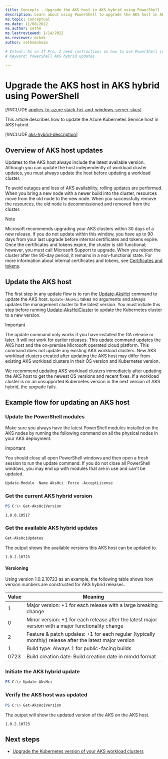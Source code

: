 ```yaml
---
title: Concepts - Upgrade the AKS host in AKS hybrid using PowerShell
description: Learn about using PowerShell to upgrade the AKS host in AKS hybrid.
ms.topic: conceptual
ms.date: 11/08/2022
ms.author: sethm 
ms.lastreviewed: 1/14/2022
ms.reviewer: mikek
author: sethmanheim

# Intent: As an IT Pro, I need instructions on how to use PowerShell in order to upgrade my AKS host in AKS hybrid.
# Keyword: PowerShell AKS hybrid updates

---
```


# Upgrade the AKS host in AKS hybrid using PowerShell

[!INCLUDE [applies-to-azure stack-hci-and-windows-server-skus](includes/aks-hci-applies-to-skus/aks-hybrid-applies-to-azure-stack-hci-windows-server-sku.md)]

This article describes how to update the Azure Kubernetes Service host in AKS hybrid. 

[!INCLUDE [aks-hybrid-description](includes/aks-hybrid-description.md)]

## Overview of AKS host updates

Updates to the AKS host always include the latest available version. Although you can update the host independently of workload cluster updates, you must always update the host before updating a workload cluster.

To avoid outages and loss of AKS availability, rolling updates are performed. When you bring a new node with a newer build into the cluster, resources move from the old node to the new node. When you successfully remove the resources, the old node is decommissioned and removed from the cluster.

> [!Note]  
> Microsoft recommends upgrading your AKS clusters within 30 days of a new release. If you do not update within this window, you have up to 90 days from your last upgrade before internal certificates and tokens expire. Once the certificates and tokens expire, the cluster is still functional; however, you must call Microsoft Support to upgrade. When you reboot the cluster after the 90-day period, it remains in a non-functional state. For more information about internal certificates and tokens, see [Certificates and tokens](/azure-stack/aks-hci/certificates-update-after-sixty-days).

## Update the AKS host

The first step in any update flow is to run the [Update-AksHci](./reference/ps/update-akshci.md) command to update the AKS host. `Update-AksHci` takes no arguments and always updates the management cluster to the latest version. You must initiate this step before running [Update-AksHciCluster](./reference/ps/update-akshcicluster.md) to update the Kubernetes cluster to a new version.

> [!Important]
> The update command only works if you have installed the GA release or later. It will not work for earlier releases. This update command updates the AKS host and the on-premise Microsoft operated cloud platform. This command does not update any existing AKS workload clusters. New AKS workload clusters created after updating the AKS host may differ from existing AKS workload clusters in their OS version and Kubernetes version.

We recommend updating AKS workload clusters immediately after updating the AKS host to get the newest OS versions and recent fixes. If a workload cluster is on an unsupported Kubernetes version in the next version of AKS hybrid, the upgrade fails.

## Example flow for updating an AKS host

### Update the PowerShell modules

Make sure you always have the latest PowerShell modules installed on the AKS nodes by running the following command on all the physical nodes in your AKS deployment.

> [!Important]
> You should close all open PowerShell windows and then open a fresh session to run the update command. If you do not close all PowerShell windows, you may end up with modules that are in use and can't be updated.

```powershell
Update-Module -Name AksHci -Force -AcceptLicense
```

### Get the current AKS hybrid version

```powershell
PS C:\> Get-AksHciVersion                    
```

```output
1.0.0.10517
```

### Get the available AKS hybrid updates

```powershell
Get-AksHciUpdates
```

The output shows the available versions this AKS host can be updated to.

```output
1.0.2.10723
```

#### Versioning

Using version 1.0.2.10723 as an example, the following table shows how version numbers are constructed for AKS hybrid releases.

| Value | Meaning                                                                                             |
| ----- | --------------------------------------------------------------------------------------------------- |
| 1     | Major version: +1 for each release with a large breaking change                                     |
| 0     | Minor version: +1 for each release after the latest major version with a major functionality change |
| 2     | Feature & patch updates: +1 for each regular (typically monthly) release after the latest major version |
| 1     | Build type: Always 1 for public-facing builds                                                       |
| 0723  | Build creation date: Build creation date in mmdd format                                             |


### Initiate the AKS hybrid update

```powershell
PS C:\> Update-AksHci
```

### Verify the AKS host was updated

```powershell
PS C:\> Get-AksHciVersion
```

The output will show the updated version of the AKS on the AKS host.

```output
1.0.2.10723
```

## Next steps

- [Upgrade the Kubernetes version of your AKS workload clusters](upgrade.md)
